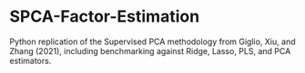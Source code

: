 # SPCA-Factor-Estimation
Python replication of the Supervised PCA methodology from Giglio, Xiu, and Zhang (2021), including benchmarking against Ridge, Lasso, PLS, and PCA estimators.
